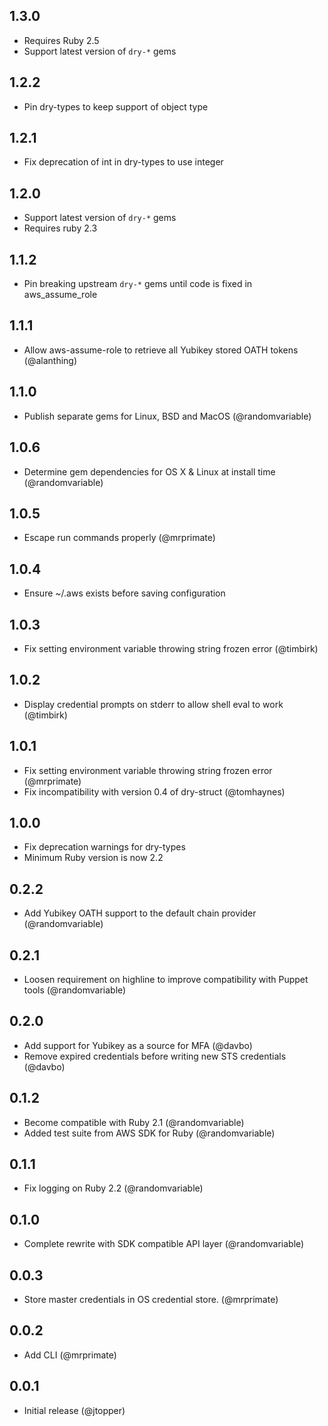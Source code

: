 ## 1.3.0
* Requires Ruby 2.5
* Support latest version of `dry-*` gems

## 1.2.2
* Pin dry-types to keep support of object type

## 1.2.1
* Fix deprecation of int in dry-types to use integer

## 1.2.0
* Support latest version of `dry-*` gems
* Requires ruby 2.3

## 1.1.2
* Pin breaking upstream `dry-*` gems until code is fixed in aws_assume_role

## 1.1.1
* Allow aws-assume-role to retrieve all Yubikey stored OATH tokens (@alanthing)

## 1.1.0
* Publish separate gems for Linux, BSD and MacOS (@randomvariable)

## 1.0.6
* Determine gem dependencies for OS X & Linux at install time (@randomvariable)

## 1.0.5
* Escape run commands properly (@mrprimate)

## 1.0.4
* Ensure ~/.aws exists before saving configuration

## 1.0.3
* Fix setting environment variable throwing string frozen error (@timbirk)

## 1.0.2
* Display credential prompts on stderr to allow shell eval to work (@timbirk)

## 1.0.1
* Fix setting environment variable throwing string frozen error (@mrprimate)
* Fix incompatibility with version 0.4 of dry-struct (@tomhaynes)

## 1.0.0
* Fix deprecation warnings for dry-types
* Minimum Ruby version is now 2.2

## 0.2.2
* Add Yubikey OATH support to the default chain provider (@randomvariable)

## 0.2.1
* Loosen requirement on highline to improve compatibility with Puppet tools (@randomvariable)

## 0.2.0

* Add support for Yubikey as a source for MFA (@davbo)
* Remove expired credentials before writing new STS credentials (@davbo)

## 0.1.2

* Become compatible with Ruby 2.1 (@randomvariable)
* Added test suite from AWS SDK for Ruby (@randomvariable)

## 0.1.1

* Fix logging on Ruby 2.2 (@randomvariable)

## 0.1.0

* Complete rewrite with SDK compatible API layer (@randomvariable)

## 0.0.3

* Store master credentials in OS credential store. (@mrprimate)

## 0.0.2

* Add CLI (@mrprimate)

## 0.0.1

* Initial release (@jtopper)
